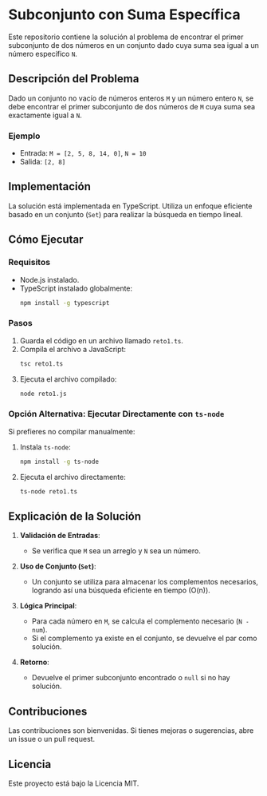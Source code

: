# Subconjunto con Suma Específica

Este repositorio contiene la solución al problema de encontrar el primer subconjunto de dos números en un conjunto dado cuya suma sea igual a un número específico `N`.

## Descripción del Problema

Dado un conjunto no vacío de números enteros `M` y un número entero `N`, se debe encontrar el primer subconjunto de dos números de `M` cuya suma sea exactamente igual a `N`.

### Ejemplo
- Entrada: `M = [2, 5, 8, 14, 0]`, `N = 10`
- Salida: `[2, 8]`

## Implementación

La solución está implementada en TypeScript. Utiliza un enfoque eficiente basado en un conjunto (`Set`) para realizar la búsqueda en tiempo lineal.


## Cómo Ejecutar

### Requisitos
- Node.js instalado.
- TypeScript instalado globalmente:
  ```bash
  npm install -g typescript
  ```

### Pasos

1. Guarda el código en un archivo llamado `reto1.ts`.
2. Compila el archivo a JavaScript:
   ```bash
   tsc reto1.ts
   ```
3. Ejecuta el archivo compilado:
   ```bash
   node reto1.js
   ```

### Opción Alternativa: Ejecutar Directamente con `ts-node`
Si prefieres no compilar manualmente:

1. Instala `ts-node`:
   ```bash
   npm install -g ts-node
   ```
2. Ejecuta el archivo directamente:
   ```bash
   ts-node reto1.ts
   ```

## Explicación de la Solución

1. **Validación de Entradas**:
   - Se verifica que `M` sea un arreglo y `N` sea un número.

2. **Uso de Conjunto (`Set`)**:
   - Un conjunto se utiliza para almacenar los complementos necesarios, logrando así una búsqueda eficiente en tiempo \(O(n)\).

3. **Lógica Principal**:
   - Para cada número en `M`, se calcula el complemento necesario (`N - num`).
   - Si el complemento ya existe en el conjunto, se devuelve el par como solución.

4. **Retorno**:
   - Devuelve el primer subconjunto encontrado o `null` si no hay solución.

## Contribuciones

Las contribuciones son bienvenidas. Si tienes mejoras o sugerencias, abre un issue o un pull request.

## Licencia

Este proyecto está bajo la Licencia MIT.

